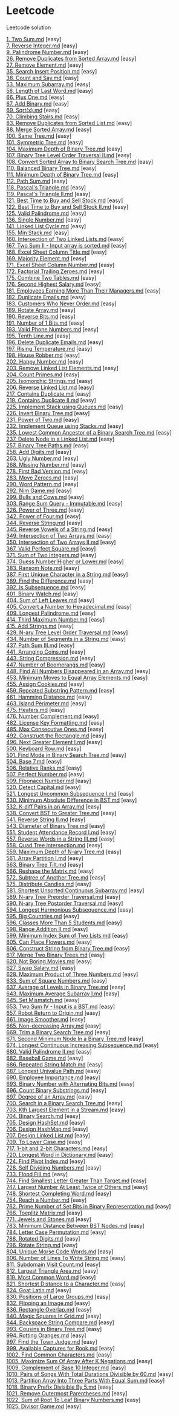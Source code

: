 # Leetcode 
Leetcode solution <br/> 


[1. Two Sum.md](./easy/1.%20Two%20Sum.md)   [easy]<br/> 
[7. Reverse Integer.md](./easy/7.%20Reverse%20Integer.md)   [easy]<br/> 
[9. Palindrome Number.md](./easy/9.%20Palindrome%20Number.md)   [easy]<br/> 
[26. Remove Duplicates from Sorted Array.md](./easy/26.%20Remove%20Duplicates%20from%20Sorted%20Array.md)   [easy]<br/> 
[27. Remove Element.md](./easy/27.%20Remove%20Element.md)   [easy]<br/> 
[35. Search Insert Position.md](./easy/35.%20Search%20Insert%20Position.md)   [easy]<br/> 
[38. Count and Say.md](./easy/38.%20Count%20and%20Say.md)   [easy]<br/> 
[53. Maximum Subarray.md](./easy/53.%20Maximum%20Subarray.md)   [easy]<br/> 
[58. Length of Last Word.md](./easy/58.%20Length%20of%20Last%20Word.md)   [easy]<br/> 
[66. Plus One.md](./easy/66.%20Plus%20One.md)   [easy]<br/> 
[67. Add Binary.md](./easy/67.%20Add%20Binary.md)   [easy]<br/> 
[69. Sqrt(x).md](./easy/69.%20Sqrt%28x%29.md)   [easy]<br/> 
[70. Climbing Stairs.md](./easy/70.%20Climbing%20Stairs.md)   [easy]<br/> 
[83. Remove Duplicates from Sorted List.md](./easy/83.%20Remove%20Duplicates%20from%20Sorted%20List.md)   [easy]<br/> 
[88. Merge Sorted Array.md](./easy/88.%20Merge%20Sorted%20Array.md)   [easy]<br/> 
[100. Same Tree.md](./easy/100.%20Same%20Tree.md)   [easy]<br/> 
[101. Symmetric Tree.md](./easy/101.%20Symmetric%20Tree.md)   [easy]<br/> 
[104. Maximum Depth of Binary Tree.md](./easy/104.%20Maximum%20Depth%20of%20Binary%20Tree.md)   [easy]<br/> 
[107. Binary Tree Level Order Traversal II.md](./easy/107.%20Binary%20Tree%20Level%20Order%20Traversal%20II.md)   [easy]<br/> 
[108. Convert Sorted Array to Binary Search Tree.md](./easy/108.%20Convert%20Sorted%20Array%20to%20Binary%20Search%20Tree.md)   [easy]<br/> 
[110. Balanced Binary Tree.md](./easy/110.%20Balanced%20Binary%20Tree.md)   [easy]<br/> 
[111. Minimum Depth of Binary Tree.md](./easy/111.%20Minimum%20Depth%20of%20Binary%20Tree.md)   [easy]<br/> 
[112. Path Sum.md](./easy/112.%20Path%20Sum.md)   [easy]<br/> 
[118. Pascal's Triangle.md](./easy/118.%20Pascal%27s%20Triangle.md)   [easy]<br/> 
[119. Pascal's Triangle II.md](./easy/119.%20Pascal%27s%20Triangle%20II.md)   [easy]<br/> 
[121. Best Time to Buy and Sell Stock.md](./easy/121.%20Best%20Time%20to%20Buy%20and%20Sell%20Stock.md)   [easy]<br/> 
[122. Best Time to Buy and Sell Stock II.md](./easy/122.%20Best%20Time%20to%20Buy%20and%20Sell%20Stock%20II.md)   [easy]<br/> 
[125. Valid Palindrome.md](./easy/125.%20Valid%20Palindrome.md)   [easy]<br/> 
[136. Single Number.md](./easy/136.%20Single%20Number.md)   [easy]<br/> 
[141. Linked List Cycle.md](./easy/141.%20Linked%20List%20Cycle.md)   [easy]<br/> 
[155. Min Stack.md](./easy/155.%20Min%20Stack.md)   [easy]<br/> 
[160. Intersection of Two Linked Lists.md](./easy/160.%20Intersection%20of%20Two%20Linked%20Lists.md)   [easy]<br/> 
[167. Two Sum II - Input array is sorted.md](./easy/167.%20Two%20Sum%20II%20-%20Input%20array%20is%20sorted.md)   [easy]<br/> 
[168. Excel Sheet Column Title.md](./easy/168.%20Excel%20Sheet%20Column%20Title.md)   [easy]<br/> 
[169. Majority Element.md](./easy/169.%20Majority%20Element.md)   [easy]<br/> 
[171. Excel Sheet Column Number.md](./easy/171.%20Excel%20Sheet%20Column%20Number.md)   [easy]<br/> 
[172. Factorial Trailing Zeroes.md](./easy/172.%20Factorial%20Trailing%20Zeroes.md)   [easy]<br/> 
[175. Combine Two Tables.md](./easy/175.%20Combine%20Two%20Tables.md)   [easy]<br/> 
[176. Second Highest Salary.md](./easy/176.%20Second%20Highest%20Salary.md)   [easy]<br/> 
[181. Employees Earning More Than Their Managers.md](./easy/181.%20Employees%20Earning%20More%20Than%20Their%20Managers.md)   [easy]<br/> 
[182. Duplicate Emails.md](./easy/182.%20Duplicate%20Emails.md)   [easy]<br/> 
[183. Customers Who Never Order.md](./easy/183.%20Customers%20Who%20Never%20Order.md)   [easy]<br/> 
[189. Rotate Array.md](./easy/189.%20Rotate%20Array.md)   [easy]<br/> 
[190. Reverse Bits.md](./easy/190.%20Reverse%20Bits.md)   [easy]<br/> 
[191. Number of 1 Bits.md](./easy/191.%20Number%20of%201%20Bits.md)   [easy]<br/> 
[193. Valid Phone Numbers.md](./easy/193.%20Valid%20Phone%20Numbers.md)   [easy]<br/> 
[195. Tenth Line.md](./easy/195.%20Tenth%20Line.md)   [easy]<br/> 
[196. Delete Duplicate Emails.md](./easy/196.%20Delete%20Duplicate%20Emails.md)   [easy]<br/> 
[197. Rising Temperature.md](./easy/197.%20Rising%20Temperature.md)   [easy]<br/> 
[198. House Robber.md](./easy/198.%20House%20Robber.md)   [easy]<br/> 
[202. Happy Number.md](./easy/202.%20Happy%20Number.md)   [easy]<br/> 
[203. Remove Linked List Elements.md](./easy/203.%20Remove%20Linked%20List%20Elements.md)   [easy]<br/> 
[204. Count Primes.md](./easy/204.%20Count%20Primes.md)   [easy]<br/> 
[205. Isomorphic Strings.md](./easy/205.%20Isomorphic%20Strings.md)   [easy]<br/> 
[206. Reverse Linked List.md](./easy/206.%20Reverse%20Linked%20List.md)   [easy]<br/> 
[217. Contains Duplicate.md](./easy/217.%20Contains%20Duplicate.md)   [easy]<br/> 
[219. Contains Duplicate II.md](./easy/219.%20Contains%20Duplicate%20II.md)   [easy]<br/> 
[225. Implement Stack using Queues.md](./easy/225.%20Implement%20Stack%20using%20Queues.md)   [easy]<br/> 
[226. Invert Binary Tree.md](./easy/226.%20Invert%20Binary%20Tree.md)   [easy]<br/> 
[231. Power of Two.md](./easy/231.%20Power%20of%20Two.md)   [easy]<br/> 
[232. Implement Queue using Stacks.md](./easy/232.%20Implement%20Queue%20using%20Stacks.md)   [easy]<br/> 
[235. Lowest Common Ancestor of a Binary Search Tree.md](./easy/235.%20Lowest%20Common%20Ancestor%20of%20a%20Binary%20Search%20Tree.md)   [easy]<br/> 
[237. Delete Node in a Linked List.md](./easy/237.%20Delete%20Node%20in%20a%20Linked%20List.md)   [easy]<br/> 
[257. Binary Tree Paths.md](./easy/257.%20Binary%20Tree%20Paths.md)   [easy]<br/> 
[258. Add Digits.md](./easy/258.%20Add%20Digits.md)   [easy]<br/> 
[263. Ugly Number.md](./easy/263.%20Ugly%20Number.md)   [easy]<br/> 
[268. Missing Number.md](./easy/268.%20Missing%20Number.md)   [easy]<br/> 
[278. First Bad Version.md](./easy/278.%20First%20Bad%20Version.md)   [easy]<br/> 
[283. Move Zeroes.md](./easy/283.%20Move%20Zeroes.md)   [easy]<br/> 
[290. Word Pattern.md](./easy/290.%20Word%20Pattern.md)   [easy]<br/> 
[292. Nim Game.md](./easy/292.%20Nim%20Game.md)   [easy]<br/> 
[299. Bulls and Cows.md](./easy/299.%20Bulls%20and%20Cows.md)   [easy]<br/> 
[303. Range Sum Query - Immutable.md](./easy/303.%20Range%20Sum%20Query%20-%20Immutable.md)   [easy]<br/> 
[326. Power of Three.md](./easy/326.%20Power%20of%20Three.md)   [easy]<br/> 
[342. Power of Four.md](./easy/342.%20Power%20of%20Four.md)   [easy]<br/> 
[344. Reverse String.md](./easy/344.%20Reverse%20String.md)   [easy]<br/> 
[345. Reverse Vowels of a String.md](./easy/345.%20Reverse%20Vowels%20of%20a%20String.md)   [easy]<br/> 
[349. Intersection of Two Arrays.md](./easy/349.%20Intersection%20of%20Two%20Arrays.md)   [easy]<br/> 
[350. Intersection of Two Arrays II.md](./easy/350.%20Intersection%20of%20Two%20Arrays%20II.md)   [easy]<br/> 
[367. Valid Perfect Square.md](./easy/367.%20Valid%20Perfect%20Square.md)   [easy]<br/> 
[371. Sum of Two Integers.md](./easy/371.%20Sum%20of%20Two%20Integers.md)   [easy]<br/> 
[374. Guess Number Higher or Lower.md](./easy/374.%20Guess%20Number%20Higher%20or%20Lower.md)   [easy]<br/> 
[383. Ransom Note.md](./easy/383.%20Ransom%20Note.md)   [easy]<br/> 
[387. First Unique Character in a String.md](./easy/387.%20First%20Unique%20Character%20in%20a%20String.md)   [easy]<br/> 
[389. Find the Difference.md](./easy/389.%20Find%20the%20Difference.md)   [easy]<br/> 
[392. Is Subsequence.md](./easy/392.%20Is%20Subsequence.md)   [easy]<br/> 
[401. Binary Watch.md](./easy/401.%20Binary%20Watch.md)   [easy]<br/> 
[404. Sum of Left Leaves.md](./easy/404.%20Sum%20of%20Left%20Leaves.md)   [easy]<br/> 
[405. Convert a Number to Hexadecimal.md](./easy/405.%20Convert%20a%20Number%20to%20Hexadecimal.md)   [easy]<br/> 
[409. Longest Palindrome.md](./easy/409.%20Longest%20Palindrome.md)   [easy]<br/> 
[414. Third Maximum Number.md](./easy/414.%20Third%20Maximum%20Number.md)   [easy]<br/> 
[415. Add Strings.md](./easy/415.%20Add%20Strings.md)   [easy]<br/> 
[429. N-ary Tree Level Order Traversal.md](./easy/429.%20N-ary%20Tree%20Level%20Order%20Traversal.md)   [easy]<br/> 
[434. Number of Segments in a String.md](./easy/434.%20Number%20of%20Segments%20in%20a%20String.md)   [easy]<br/> 
[437. Path Sum III.md](./easy/437.%20Path%20Sum%20III.md)   [easy]<br/> 
[441. Arranging Coins.md](./easy/441.%20Arranging%20Coins.md)   [easy]<br/> 
[443. String Compression.md](./easy/443.%20String%20Compression.md)   [easy]<br/> 
[447. Number of Boomerangs.md](./easy/447.%20Number%20of%20Boomerangs.md)   [easy]<br/> 
[448. Find All Numbers Disappeared in an Array.md](./easy/448.%20Find%20All%20Numbers%20Disappeared%20in%20an%20Array.md)   [easy]<br/> 
[453. Minimum Moves to Equal Array Elements.md](./easy/453.%20Minimum%20Moves%20to%20Equal%20Array%20Elements.md)   [easy]<br/> 
[455. Assign Cookies.md](./easy/455.%20Assign%20Cookies.md)   [easy]<br/> 
[459. Repeated Substring Pattern.md](./easy/459.%20Repeated%20Substring%20Pattern.md)   [easy]<br/> 
[461. Hamming Distance.md](./easy/461.%20Hamming%20Distance.md)   [easy]<br/> 
[463. Island Perimeter.md](./easy/463.%20Island%20Perimeter.md)   [easy]<br/> 
[475. Heaters.md](./easy/475.%20Heaters.md)   [easy]<br/> 
[476. Number Complement.md](./easy/476.%20Number%20Complement.md)   [easy]<br/> 
[482. License Key Formatting.md](./easy/482.%20License%20Key%20Formatting.md)   [easy]<br/> 
[485. Max Consecutive Ones.md](./easy/485.%20Max%20Consecutive%20Ones.md)   [easy]<br/> 
[492. Construct the Rectangle.md](./easy/492.%20Construct%20the%20Rectangle.md)   [easy]<br/> 
[496. Next Greater Element I.md](./easy/496.%20Next%20Greater%20Element%20I.md)   [easy]<br/> 
[500. Keyboard Row.md](./easy/500.%20Keyboard%20Row.md)   [easy]<br/> 
[501. Find Mode in Binary Search Tree.md](./easy/501.%20Find%20Mode%20in%20Binary%20Search%20Tree.md)   [easy]<br/> 
[504. Base 7.md](./easy/504.%20Base%207.md)   [easy]<br/> 
[506. Relative Ranks.md](./easy/506.%20Relative%20Ranks.md)   [easy]<br/> 
[507. Perfect Number.md](./easy/507.%20Perfect%20Number.md)   [easy]<br/> 
[509. Fibonacci Number.md](./easy/509.%20Fibonacci%20Number.md)   [easy]<br/> 
[520. Detect Capital.md](./easy/520.%20Detect%20Capital.md)   [easy]<br/> 
[521. Longest Uncommon Subsequence I.md](./easy/521.%20Longest%20Uncommon%20Subsequence%20I.md)   [easy]<br/> 
[530. Minimum Absolute Difference in BST.md](./easy/530.%20Minimum%20Absolute%20Difference%20in%20BST.md)   [easy]<br/> 
[532. K-diff Pairs in an Array.md](./easy/532.%20K-diff%20Pairs%20in%20an%20Array.md)   [easy]<br/> 
[538. Convert BST to Greater Tree.md](./easy/538.%20Convert%20BST%20to%20Greater%20Tree.md)   [easy]<br/> 
[541. Reverse String II.md](./easy/541.%20Reverse%20String%20II.md)   [easy]<br/> 
[543. Diameter of Binary Tree.md](./easy/543.%20Diameter%20of%20Binary%20Tree.md)   [easy]<br/> 
[551. Student Attendance Record I.md](./easy/551.%20Student%20Attendance%20Record%20I.md)   [easy]<br/> 
[557. Reverse Words in a String III.md](./easy/557.%20Reverse%20Words%20in%20a%20String%20III.md)   [easy]<br/> 
[558. Quad Tree Intersection.md](./easy/558.%20Quad%20Tree%20Intersection.md)   [easy]<br/> 
[559. Maximum Depth of N-ary Tree.md](./easy/559.%20Maximum%20Depth%20of%20N-ary%20Tree.md)   [easy]<br/> 
[561. Array Partition I.md](./easy/561.%20Array%20Partition%20I.md)   [easy]<br/> 
[563. Binary Tree Tilt.md](./easy/563.%20Binary%20Tree%20Tilt.md)   [easy]<br/> 
[566. Reshape the Matrix.md](./easy/566.%20Reshape%20the%20Matrix.md)   [easy]<br/> 
[572. Subtree of Another Tree.md](./easy/572.%20Subtree%20of%20Another%20Tree.md)   [easy]<br/> 
[575. Distribute Candies.md](./easy/575.%20Distribute%20Candies.md)   [easy]<br/> 
[581. Shortest Unsorted Continuous Subarray.md](./easy/581.%20Shortest%20Unsorted%20Continuous%20Subarray.md)   [easy]<br/> 
[589. N-ary Tree Preorder Traversal.md](./easy/589.%20N-ary%20Tree%20Preorder%20Traversal.md)   [easy]<br/> 
[590. N-ary Tree Postorder Traversal.md](./easy/590.%20N-ary%20Tree%20Postorder%20Traversal.md)   [easy]<br/> 
[594. Longest Harmonious Subsequence.md](./easy/594.%20Longest%20Harmonious%20Subsequence.md)   [easy]<br/> 
[595. Big Countries.md](./easy/595.%20Big%20Countries.md)   [easy]<br/> 
[596. Classes More Than 5 Students.md](./easy/596.%20Classes%20More%20Than%205%20Students.md)   [easy]<br/> 
[598. Range Addition II.md](./easy/598.%20Range%20Addition%20II.md)   [easy]<br/> 
[599. Minimum Index Sum of Two Lists.md](./easy/599.%20Minimum%20Index%20Sum%20of%20Two%20Lists.md)   [easy]<br/> 
[605. Can Place Flowers.md](./easy/605.%20Can%20Place%20Flowers.md)   [easy]<br/> 
[606. Construct String from Binary Tree.md](./easy/606.%20Construct%20String%20from%20Binary%20Tree.md)   [easy]<br/> 
[617. Merge Two Binary Trees.md](./easy/617.%20Merge%20Two%20Binary%20Trees.md)   [easy]<br/> 
[620. Not Boring Movies.md](./easy/620.%20Not%20Boring%20Movies.md)   [easy]<br/> 
[627. Swap Salary.md](./easy/627.%20Swap%20Salary.md)   [easy]<br/> 
[628. Maximum Product of Three Numbers.md](./easy/628.%20Maximum%20Product%20of%20Three%20Numbers.md)   [easy]<br/> 
[633. Sum of Square Numbers.md](./easy/633.%20Sum%20of%20Square%20Numbers.md)   [easy]<br/> 
[637. Average of Levels in Binary Tree.md](./easy/637.%20Average%20of%20Levels%20in%20Binary%20Tree.md)   [easy]<br/> 
[643. Maximum Average Subarray I.md](./easy/643.%20Maximum%20Average%20Subarray%20I.md)   [easy]<br/> 
[645. Set Mismatch.md](./easy/645.%20Set%20Mismatch.md)   [easy]<br/> 
[653. Two Sum IV - Input is a BST.md](./easy/653.%20Two%20Sum%20IV%20-%20Input%20is%20a%20BST.md)   [easy]<br/> 
[657. Robot Return to Origin.md](./easy/657.%20Robot%20Return%20to%20Origin.md)   [easy]<br/> 
[661. Image Smoother.md](./easy/661.%20Image%20Smoother.md)   [easy]<br/> 
[665. Non-decreasing Array.md](./easy/665.%20Non-decreasing%20Array.md)   [easy]<br/> 
[669. Trim a Binary Search Tree.md](./easy/669.%20Trim%20a%20Binary%20Search%20Tree.md)   [easy]<br/> 
[671. Second Minimum Node In a Binary Tree.md](./easy/671.%20Second%20Minimum%20Node%20In%20a%20Binary%20Tree.md)   [easy]<br/> 
[674. Longest Continuous Increasing Subsequence.md](./easy/674.%20Longest%20Continuous%20Increasing%20Subsequence.md)   [easy]<br/> 
[680. Valid Palindrome II.md](./easy/680.%20Valid%20Palindrome%20II.md)   [easy]<br/> 
[682. Baseball Game.md](./easy/682.%20Baseball%20Game.md)   [easy]<br/> 
[686. Repeated String Match.md](./easy/686.%20Repeated%20String%20Match.md)   [easy]<br/> 
[687. Longest Univalue Path.md](./easy/687.%20Longest%20Univalue%20Path.md)   [easy]<br/> 
[690. Employee Importance.md](./easy/690.%20Employee%20Importance.md)   [easy]<br/> 
[693. Binary Number with Alternating Bits.md](./easy/693.%20Binary%20Number%20with%20Alternating%20Bits.md)   [easy]<br/> 
[696. Count Binary Substrings.md](./easy/696.%20Count%20Binary%20Substrings.md)   [easy]<br/> 
[697. Degree of an Array.md](./easy/697.%20Degree%20of%20an%20Array.md)   [easy]<br/> 
[700. Search in a Binary Search Tree.md](./easy/700.%20Search%20in%20a%20Binary%20Search%20Tree.md)   [easy]<br/> 
[703. Kth Largest Element in a Stream.md](./easy/703.%20Kth%20Largest%20Element%20in%20a%20Stream.md)   [easy]<br/> 
[704. Binary Search.md](./easy/704.%20Binary%20Search.md)   [easy]<br/> 
[705. Design HashSet.md](./easy/705.%20Design%20HashSet.md)   [easy]<br/> 
[706. Design HashMap.md](./easy/706.%20Design%20HashMap.md)   [easy]<br/> 
[707. Design Linked List.md](./easy/707.%20Design%20Linked%20List.md)   [easy]<br/> 
[709. To Lower Case.md](./easy/709.%20To%20Lower%20Case.md)   [easy]<br/> 
[717. 1-bit and 2-bit Characters.md](./easy/717.%201-bit%20and%202-bit%20Characters.md)   [easy]<br/> 
[720. Longest Word in Dictionary.md](./easy/720.%20Longest%20Word%20in%20Dictionary.md)   [easy]<br/> 
[724. Find Pivot Index.md](./easy/724.%20Find%20Pivot%20Index.md)   [easy]<br/> 
[728. Self Dividing Numbers.md](./easy/728.%20Self%20Dividing%20Numbers.md)   [easy]<br/> 
[733. Flood Fill.md](./easy/733.%20Flood%20Fill.md)   [easy]<br/> 
[744. Find Smallest Letter Greater Than Target.md](./easy/744.%20Find%20Smallest%20Letter%20Greater%20Than%20Target.md)   [easy]<br/> 
[747. Largest Number At Least Twice of Others.md](./easy/747.%20Largest%20Number%20At%20Least%20Twice%20of%20Others.md)   [easy]<br/> 
[748. Shortest Completing Word.md](./easy/748.%20Shortest%20Completing%20Word.md)   [easy]<br/> 
[754. Reach a Number.md](./easy/754.%20Reach%20a%20Number.md)   [easy]<br/> 
[762. Prime Number of Set Bits in Binary Representation.md](./easy/762.%20Prime%20Number%20of%20Set%20Bits%20in%20Binary%20Representation.md)   [easy]<br/> 
[766. Toeplitz Matrix.md](./easy/766.%20Toeplitz%20Matrix.md)   [easy]<br/> 
[771. Jewels and Stones.md](./easy/771.%20Jewels%20and%20Stones.md)   [easy]<br/> 
[783. Minimum Distance Between BST Nodes.md](./easy/783.%20Minimum%20Distance%20Between%20BST%20Nodes.md)   [easy]<br/> 
[784. Letter Case Permutation.md](./easy/784.%20Letter%20Case%20Permutation.md)   [easy]<br/> 
[788. Rotated Digits.md](./easy/788.%20Rotated%20Digits.md)   [easy]<br/> 
[796. Rotate String.md](./easy/796.%20Rotate%20String.md)   [easy]<br/> 
[804. Unique Morse Code Words.md](./easy/804.%20Unique%20Morse%20Code%20Words.md)   [easy]<br/> 
[806. Number of Lines To Write String.md](./easy/806.%20Number%20of%20Lines%20To%20Write%20String.md)   [easy]<br/> 
[811. Subdomain Visit Count.md](./easy/811.%20Subdomain%20Visit%20Count.md)   [easy]<br/> 
[812. Largest Triangle Area.md](./easy/812.%20Largest%20Triangle%20Area.md)   [easy]<br/> 
[819. Most Common Word.md](./easy/819.%20Most%20Common%20Word.md)   [easy]<br/> 
[821. Shortest Distance to a Character.md](./easy/821.%20Shortest%20Distance%20to%20a%20Character.md)   [easy]<br/> 
[824. Goat Latin.md](./easy/824.%20Goat%20Latin.md)   [easy]<br/> 
[830. Positions of Large Groups.md](./easy/830.%20Positions%20of%20Large%20Groups.md)   [easy]<br/> 
[832. Flipping an Image.md](./easy/832.%20Flipping%20an%20Image.md)   [easy]<br/> 
[836. Rectangle Overlap.md](./easy/836.%20Rectangle%20Overlap.md)   [easy]<br/> 
[840. Magic Squares In Grid.md](./easy/840.%20Magic%20Squares%20In%20Grid.md)   [easy]<br/> 
[844. Backspace String Compare.md](./easy/844.%20Backspace%20String%20Compare.md)   [easy]<br/> 
[993. Cousins in Binary Tree.md](./easy/993.%20Cousins%20in%20Binary%20Tree.md)   [easy]<br/> 
[994. Rotting Oranges.md](./easy/994.%20Rotting%20Oranges.md)   [easy]<br/> 
[997. Find the Town Judge.md](./easy/997.%20Find%20the%20Town%20Judge.md)   [easy]<br/> 
[999. Available Captures for Rook.md](./easy/999.%20Available%20Captures%20for%20Rook.md)   [easy]<br/> 
[1002. Find Common Characters.md](./easy/1002.%20Find%20Common%20Characters.md)   [easy]<br/> 
[1005. Maximize Sum Of Array After K Negations.md](./easy/1005.%20Maximize%20Sum%20Of%20Array%20After%20K%20Negations.md)   [easy]<br/> 
[1009. Complement of Base 10 Integer.md](./easy/1009.%20Complement%20of%20Base%2010%20Integer.md)   [easy]<br/> 
[1010. Pairs of Songs With Total Durations Divisible by 60.md](./easy/1010.%20Pairs%20of%20Songs%20With%20Total%20Durations%20Divisible%20by%2060.md)   [easy]<br/> 
[1013. Partition Array Into Three Parts With Equal Sum.md](./easy/1013.%20Partition%20Array%20Into%20Three%20Parts%20With%20Equal%20Sum.md)   [easy]<br/> 
[1018. Binary Prefix Divisible By 5.md](./easy/1018.%20Binary%20Prefix%20Divisible%20By%205.md)   [easy]<br/> 
[1021. Remove Outermost Parentheses.md](./easy/1021.%20Remove%20Outermost%20Parentheses.md)   [easy]<br/> 
[1022. Sum of Root To Leaf Binary Numbers.md](./easy/1022.%20Sum%20of%20Root%20To%20Leaf%20Binary%20Numbers.md)   [easy]<br/> 
[1025. Divisor Game.md](./easy/1025.%20Divisor%20Game.md)   [easy]<br/> 
